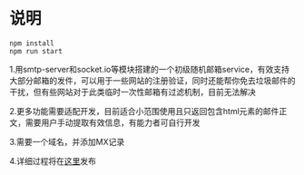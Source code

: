 # 说明
```
npm install
npm run start
```
1.用smtp-server和socket.io等模块搭建的一个初级随机邮箱service，有效支持大部分邮箱的发件，可以用于一些网站的注册验证，同时还能帮你免去垃圾邮件的干扰，但有些网站对于此类临时一次性邮箱有过滤机制，目前无法解决<br>

2.更多功能需要适配开发，目前适合小范围使用且只返回包含html元素的邮件正文，需要用户手动提取有效信息，有能力者可自行开发

3.需要一个域名，并添加MX记录

4.详细过程将在[这里](https://npmcow.com)发布